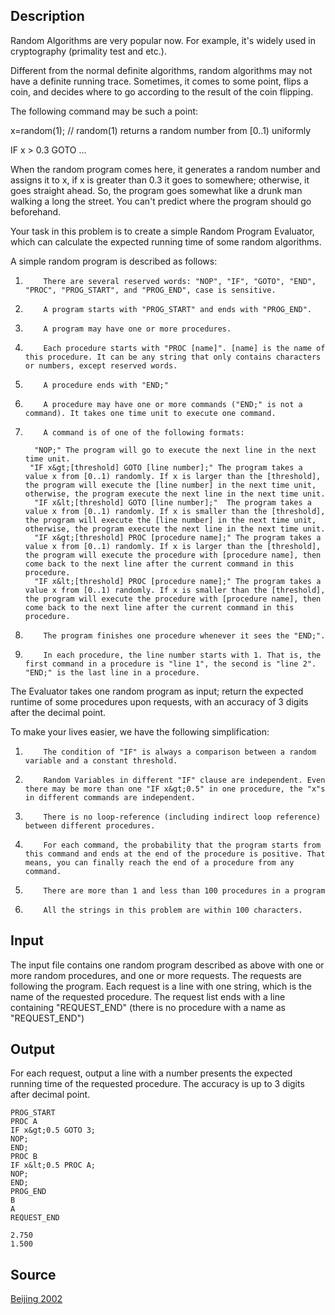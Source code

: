 <h2>Description</h2><p>Random Algorithms are very popular now. For example, it's widely used in cryptography (primality test and etc.). 
</p>
Different from the normal definite algorithms, random algorithms may not have a definite running trace. Sometimes, it comes to some point, flips a coin, and decides where to go according to the result of the coin flipping. 

The following command may be such a point: 

x=random(1);      // random(1) returns a random number from [0..1) uniformly 

IF x &gt; 0.3 GOTO ... 

When the random program comes here, it generates a random number and assigns it to x, if x is greater than 0.3 it goes to somewhere; otherwise, it goes straight ahead. So, the program goes somewhat like a drunk man walking a long the street. You can't predict where the program should go beforehand. 

Your task in this problem is to create a simple Random Program Evaluator, which can calculate the expected running time of some random algorithms. 

A simple random program is described as follows: 

1.         There are several reserved words: "NOP", "IF", "GOTO", "END", "PROC", "PROG_START", and "PROG_END", case is sensitive. 

2.         A program starts with "PROG_START" and ends with "PROG_END". 

3.         A program may have one or more procedures. 

4.         Each procedure starts with "PROC [name]". [name] is the name of this procedure. It can be any string that only contains characters or numbers, except reserved words. 

5.         A procedure ends with "END;" 

6.         A procedure may have one or more commands ("END;" is not a command). It takes one time unit to execute one command. 

7.         A command is of one of the following formats: 

         "NOP;" The program will go to execute the next line in the next time unit. 
        "IF x&gt;[threshold] GOTO [line number];" The program takes a value x from [0..1) randomly. If x is larger than the [threshold], the program will execute the [line number] in the next time unit, otherwise, the program execute the next line in the next time unit. 
         "IF x&lt;[threshold] GOTO [line number];"  The program takes a value x from [0..1) randomly. If x is smaller than the [threshold], the program will execute the [line number] in the next time unit, otherwise, the program execute the next line in the next time unit. 
         "IF x&gt;[threshold] PROC [procedure name];" The program takes a value x from [0..1) randomly. If x is larger than the [threshold], the program will execute the procedure with [procedure name], then come back to the next line after the current command in this procedure. 
         "IF x&lt;[threshold] PROC [procedure name];" The program takes a value x from [0..1) randomly. If x is smaller than the [threshold], the program will execute the procedure with [procedure name], then come back to the next line after the current command in this procedure. 
8.         The program finishes one procedure whenever it sees the "END;". 

9.         In each procedure, the line number starts with 1. That is, the first command in a procedure is "line 1", the second is "line 2". "END;" is the last line in a procedure. 

The Evaluator takes one random program as input; return the expected runtime of some procedures upon requests, with an accuracy of 3 digits after the decimal point. 

 To make your lives easier, we have the following simplification: 

1.         The condition of "IF" is always a comparison between a random variable and a constant threshold. 

2.         Random Variables in different "IF" clause are independent. Even there may be more than one "IF x&gt;0.5" in one procedure, the "x"s in different commands are independent. 

3.         There is no loop-reference (including indirect loop reference) between different procedures. 

4.         For each command, the probability that the program starts from this command and ends at the end of the procedure is positive. That means, you can finally reach the end of a procedure from any command. 

5.         There are more than 1 and less than 100 procedures in a program 

6.         All the strings in this problem are within 100 characters. 

<h2>Input</h2><p>The input file contains one random program described as above with one or more random procedures, and one or more requests. The requests are following the program. Each request is a line with one string, which is the name of the requested procedure. The request list ends with a line containing "REQUEST_END" (there is no procedure with a name as "REQUEST_END")</p><h2>Output</h2><p>For each request, output a line with a number presents the expected running time of the requested procedure. The accuracy is up to 3 digits after decimal point.</p><pre><code class="language-input1">PROG_START
PROC A
IF x&amp;gt;0.5 GOTO 3;
NOP;
END;
PROC B
IF x&amp;lt;0.5 PROC A;
NOP;
END;
PROG_END
B
A
REQUEST_END</code></pre><pre><code class="language-output1">2.750
1.500</code></pre><h2>Source</h2><a href="searchproblem?field=source&amp;key=Beijing+2002">Beijing 2002</a>
